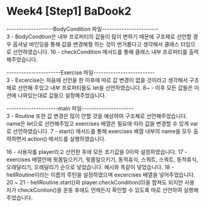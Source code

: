 # Week4 [Step1] BaDook2


-------------------BodyCondition 파일-----------------------                                      
3 - BodyCondtion은 내부 프로퍼티의 값들이 많이 변하기 때문에 구조체로 선언할 경우 옵셔널 바인딩을 통해
   값을 변경해줭 하는 것이 번거롭다고 생각해서 클래스 타입으로 선언하였습니다.
16 - checkCondition 메서드를 통해 클래스 내부 프로퍼티를 출력해주었습니다.

----------------------Exercise 파일-------------------------       
3 - Excercise는 처음에 선언을 한 이후에 따로 값 변경이 없을 것이라고 생각해서 구조체로 선언해 주었고
   내부 프로퍼티들도 let을 선언하였습니다.
8~ - 이후 모든 값들은 미션에 나와있는대로 값들으 설정해주었습니다.

---------------------main 파일---------------------        
3 - Routine 또한 값 변경은 많이 안할 것을 예상하여 구조체로 선언해주었습니다.
   name은 let으로 선언해주었고 exercises 배열은 필요에 따라 값을 변경할 수 있게 var로 선언하였습니다.
7 - start() 메서드를 통해 exercises 배열 내부의 name을 모두 출력하면서 action() 메서드를 실행하였습니다.

16 - 사용자를 player라고 선언한 후에 모든 초기값을 0이락 설정하였습니다.
17 - exercises 배열안에 윗몸일으키기, 윗몸일으키기, 동적휴식, 스쿼트, 스쿼트, 동적휴식, 오래달리기, 오래달리기 순으로
    넣었습니다. 예시와 똑같이 넣었습니다.
18 - hellRoutine이라는 이름의 루틴을 설정하였으며 excercises 배열을 넣어주었습니다.
20 ~ 21 - hellRoutine.start()와 player.checkCondition(0)을 합쳐도 되지만
         사용자가 checkContion()을 운동 후에도 언제든지 확인할 수 있도록 따로 선언하여 실행해주었습니다.
